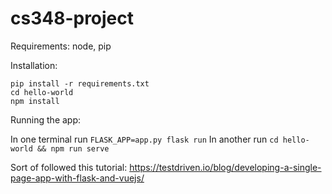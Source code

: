 # cs348-project

Requirements: node, pip

Installation:
```
pip install -r requirements.txt
cd hello-world
npm install
```

Running the app:

In one terminal run `FLASK_APP=app.py flask run`
In another run `cd hello-world && npm run serve`

Sort of followed this tutorial: https://testdriven.io/blog/developing-a-single-page-app-with-flask-and-vuejs/